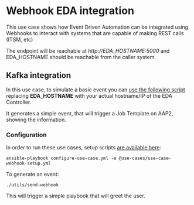 # Webhook EDA integration

This use case shows how Event Driven Automation can be integrated using Webhooks to interact with systems that are capable of making REST calls (ITSM, etc)

The endpoint will be reachable at _http://EDA_HOSTNAME:5000_ and EDA_HOSTNAME should be reachable from the caller system.

## Kafka integration

In this use case, to simulate a basic event you can [use the following script](../../utils/send-webhook) replacing **EDA_HOSTNAME** with your actual hostname/IP of the EDA Controller.

It generates a simple event, that will trigger a Job Template on AAP2, showing the information.

### Configuration

In order to run these use cases, setup scripts [are available here](../../eda-demo-setup/):

    ansible-playbook configure-use-case.yml -e @use-cases/use-case-webhook-setup.yml

To generate an event:

    ./utils/send-webhook

This will trigger a simple playbook that will greet the user.
